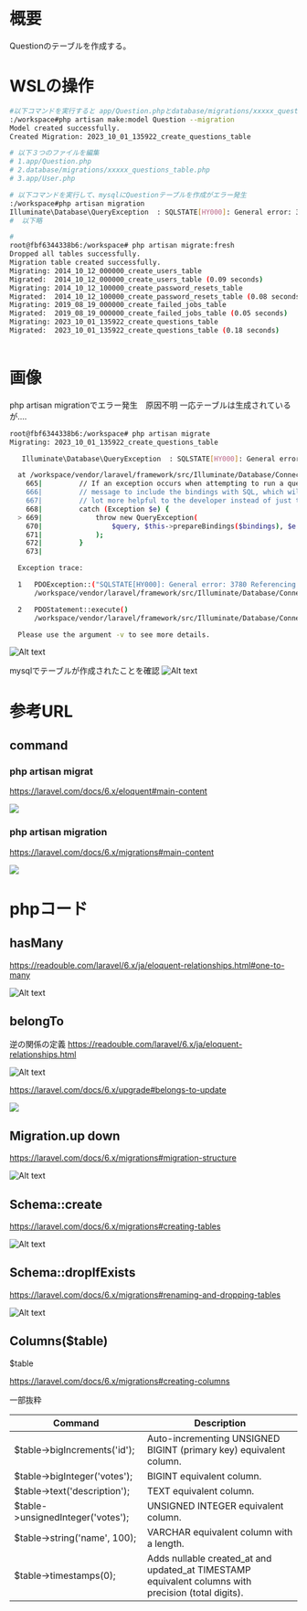 # 概要
Questionのテーブルを作成する。



# WSLの操作

```bash
#以下コマンドを実行すると app/Question.phpとdatabase/migrations/xxxxx_questions_table.phpを作成
:/workspace#php artisan make:model Question --migration 
Model created successfully.
Created Migration: 2023_10_01_135922_create_questions_table

# 以下３つのファイルを編集
# 1.app/Question.php 
# 2.database/migrations/xxxxx_questions_table.php
# 3.app/User.php

# 以下コマンドを実行して、mysqlにQuestionテーブルを作成がエラー発生
:/workspace#php artisan migration
Illuminate\Database\QueryException  : SQLSTATE[HY000]: General error: 3780 Referencing column 'user_id' and referenced column 'id' in foreign key constraint 'questions_user_id_foreign' are incompatible.
#  以下略

# 　
root@fbf6344338b6:/workspace# php artisan migrate:fresh
Dropped all tables successfully.
Migration table created successfully.
Migrating: 2014_10_12_000000_create_users_table
Migrated:  2014_10_12_000000_create_users_table (0.09 seconds)
Migrating: 2014_10_12_100000_create_password_resets_table
Migrated:  2014_10_12_100000_create_password_resets_table (0.08 seconds)
Migrating: 2019_08_19_000000_create_failed_jobs_table
Migrated:  2019_08_19_000000_create_failed_jobs_table (0.05 seconds)
Migrating: 2023_10_01_135922_create_questions_table
Migrated:  2023_10_01_135922_create_questions_table (0.18 seconds)



```

# 画像

php artisan migrationでエラー発生　原因不明
一応テーブルは生成されているが....


```bash
root@fbf6344338b6:/workspace# php artisan migrate  
Migrating: 2023_10_01_135922_create_questions_table

   Illuminate\Database\QueryException  : SQLSTATE[HY000]: General error: 3780 Referencing column 'user_id' and referenced column 'id' in foreign key constraint 'questions_user_id_foreign' are incompatible. (SQL: alter table `questions` add constraint `questions_user_id_foreign` foreign key (`user_id`) references `users` (`id`) on delete cascade)

  at /workspace/vendor/laravel/framework/src/Illuminate/Database/Connection.php:669
    665|         // If an exception occurs when attempting to run a query, we'll format the error
    666|         // message to include the bindings with SQL, which will make this exception a
    667|         // lot more helpful to the developer instead of just the database's errors.
    668|         catch (Exception $e) {
  > 669|             throw new QueryException(
    670|                 $query, $this->prepareBindings($bindings), $e
    671|             );
    672|         }
    673|

  Exception trace:

  1   PDOException::("SQLSTATE[HY000]: General error: 3780 Referencing column 'user_id' and referenced column 'id' in foreign key constraint 'questions_user_id_foreign' are incompatible.")
      /workspace/vendor/laravel/framework/src/Illuminate/Database/Connection.php:463

  2   PDOStatement::execute()
      /workspace/vendor/laravel/framework/src/Illuminate/Database/Connection.php:463

  Please use the argument -v to see more details.

```

![Alt text](image-2.png)



mysqlでテーブルが作成されたことを確認
![Alt text](image-1.png)


# 参考URL

## command

### php artisan migrat

https://laravel.com/docs/6.x/eloquent#main-content

![](image-11.png)


### php artisan migration

https://laravel.com/docs/6.x/migrations#main-content

![](image-12.png)


# phpコード
## hasMany

https://readouble.com/laravel/6.x/ja/eloquent-relationships.html#one-to-many

![Alt text](image-13.png)

## belongTo
逆の関係の定義
https://readouble.com/laravel/6.x/ja/eloquent-relationships.html

![Alt text](image-14.png)

https://laravel.com/docs/6.x/upgrade#belongs-to-update

![](image-15.png)


## Migration.up down

https://laravel.com/docs/6.x/migrations#migration-structure

![Alt text](image-16.png)


## Schema::create 

https://laravel.com/docs/6.x/migrations#creating-tables

![Alt text](image-17.png)


## Schema::dropIfExists

https://laravel.com/docs/6.x/migrations#renaming-and-dropping-tables

![Alt text](image-18.png)


## Columns($table)

$table

https://laravel.com/docs/6.x/migrations#creating-columns

一部抜粋

Command|Description
----|---------
$table->bigIncrements('id');|Auto-incrementing UNSIGNED BIGINT (primary key) equivalent column.
$table->bigInteger('votes');|BIGINT equivalent column.
$table->text('description');|TEXT equivalent column.
$table->unsignedInteger('votes');|UNSIGNED INTEGER equivalent column.
$table->string('name', 100);|VARCHAR equivalent column with a length.
$table->timestamps(0);|Adds nullable created_at and updated_at TIMESTAMP equivalent columns with precision (total digits).

